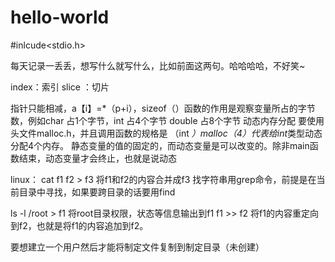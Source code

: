 # hello-world
#inlcude<stdio.h>

每天记录一丢丢，想写什么就写什么，比如前面这两句。哈哈哈哈，不好笑~


index：索引  slice ：切片


指针只能相减，a【i】=*（p+i），sizeof（）函数的作用是观察变量所占的字节数，例如char 占1个字节，int 占4个字节 double 占8个字节
动态内存分配
要使用头文件malloc.h，并且调用函数的规格是 （int *）malloc（4）代表给int*类型动态分配4个内存。
静态变量的值的固定的，而动态变量是可以改变的。除非main函数结束，动态变量才会终止，也就是说动态


linux：
cat f1 f2 > f3 将f1和f2的内容合并成f3
找字符串用grep命令，前提是在当前目录中寻找，如果要跨目录的话要用find

ls -l /root > f1 将root目录权限，状态等信息输出到f1
f1 >> f2 将f1的内容重定向到f2，也就是将f1的内容追加到f2。

要想建立一个用户然后才能将制定文件复制到制定目录（未创建） 

